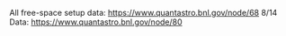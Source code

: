 All free-space setup data: https://www.quantastro.bnl.gov/node/68
8/14 Data: https://www.quantastro.bnl.gov/node/80
